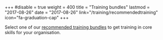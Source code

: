 +++
#disable = true
weight = 400
title = "Training bundles"
lastmod = "2017-08-26"
date = "2017-08-26"
link="/training/recommendedtraining"
icon="fa-graduation-cap"
+++

Select one of our [recommended training bundles](/training/recommendedtraining) to get training in core skills for your organisation.